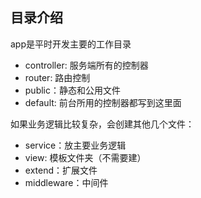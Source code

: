

## 目录介绍
app是平时开发主要的工作目录
* controller: 服务端所有的控制器
* router: 路由控制
* public：静态和公用文件
* default: 前台所用的控制器都写到这里面

如果业务逻辑比较复杂，会创建其他几个文件：
* service：放主要业务逻辑
* view: 模板文件夹（不需要建）
* extend：扩展文件
* middleware：中间件

